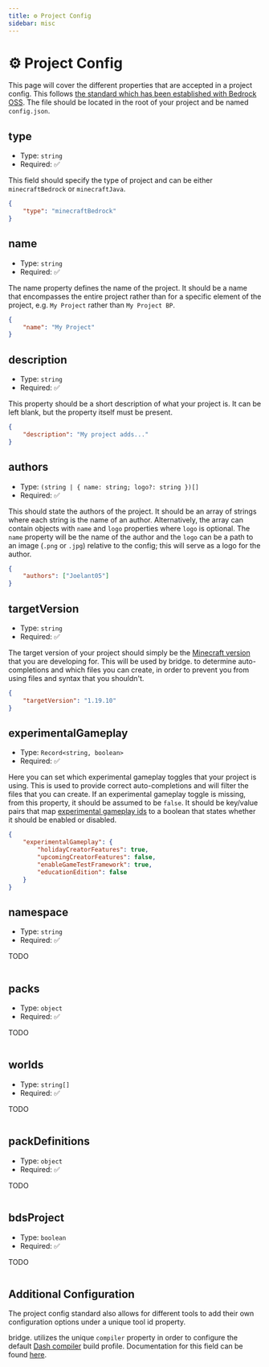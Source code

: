 ```yaml
---
title: ⚙️ Project Config
sidebar: misc
---
```


# ⚙️ Project Config

This page will cover the different properties that are accepted in a project config. This follows [the standard which has been established with Bedrock OSS](https://github.com/Bedrock-OSS/project-config-standard). The file should be located in the root of your project and be named `config.json`.

## type

-   Type: `string`
-   Required: :white_check_mark:

This field should specify the type of project and can be either `minecraftBedrock` or `minecraftJava`.

```json
{
    "type": "minecraftBedrock"
}
```

## name

-   Type: `string`
-   Required: :white_check_mark:

The name property defines the name of the project. It should be a name that encompasses the entire project rather than for a specific element of the project, e.g. `My Project` rather than `My Project BP`.

```json
{
    "name": "My Project"
}
```

## description

-   Type: `string`
-   Required: :white_check_mark:

This property should be a short description of what your project is. It can be left blank, but the property itself must be present.

```json
{
    "description": "My project adds..."
}
```

## authors

-   Type: `(string | { name: string; logo?: string })[]`
-   Required: :white_check_mark:

This should state the authors of the project. It should be an array of strings where each string is the name of an author. Alternatively, the array can contain objects with `name` and `logo` properties where `logo` is optional. The `name` property will be the name of the author and the `logo` can be a path to an image (`.png` or `.jpg`) relative to the config; this will serve as a logo for the author.

```json
{
    "authors": ["Joelant05"]
}
```

## targetVersion

-   Type: `string`
-   Required: :white_check_mark:

The target version of your project should simply be the [Minecraft version](https://github.com/bridge-core/editor-packages/blob/main/packages/minecraftBedrock/formatVersions.json) that you are developing for. This will be used by bridge. to determine auto-completions and which files you can create, in order to prevent you from using files and syntax that you shouldn't.

```json
{
    "targetVersion": "1.19.10"
}
```

## experimentalGameplay

-   Type: `Record<string, boolean>`
-   Required: :white_check_mark:

Here you can set which experimental gameplay toggles that your project is using. This is used to provide correct auto-completions and will filter the files that you can create. If an experimental gameplay toggle is missing, from this property, it should be assumed to be `false`. It should be key/value pairs that map [experimental gameplay ids](https://github.com/bridge-core/editor-packages/blob/main/packages/minecraftBedrock/experimentalGameplay.json) to a boolean that states whether it should be enabled or disabled.

```json
{
    "experimentalGameplay": {
        "holidayCreatorFeatures": true,
        "upcomingCreatorFeatures": false,
        "enableGameTestFramework": true,
        "educationEdition": false
    }
}
```

## namespace

-   Type: `string`
-   Required: :white_check_mark:

TODO

```json

```

## packs

-   Type: `object`
-   Required: :white_check_mark:

TODO

```json

```

## worlds

-   Type: `string[]`
-   Required: :white_check_mark:

TODO

```json

```

## packDefinitions

-   Type: `object`
-   Required: :white_check_mark:

TODO

```json

```

## bdsProject

-   Type: `boolean`
-   Required: :white_check_mark:

TODO

```json

```

## Additional Configuration

The project config standard also allows for different tools to add their own configuration options under a unique tool id property.

bridge. utilizes the unique `compiler` property in order to configure the default [Dash compiler](/guide/advanced/dash/index) build profile. Documentation for this field can be found [here](/guide/advanced/dash/index.html#default-profile).
